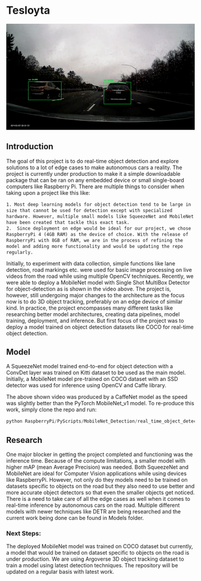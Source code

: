 # Tesloyta
![](alert.gif)
## Introduction
The goal of this project is to do real-time object detection and explore solutions to a lot of edge cases to make autonomous cars a reality. The project is currently under production to make it a simple downloadable package that can be ran on any embedded device or small single-board computers like Raspberry Pi. There are multiple things to consider when taking upon a project like this like:

    1. Most deep learning models for object detection tend to be large in size that cannot be used for detection except with specialized hardware. However, multiple small models like SqueezeNet and MobileNet have been created that tackle this exact task.
    2.  Since deployment on edge would be ideal for our project, we chose RaspberryPi 4 (4GB RAM) as the device of choice. With the release of RaspberryPi with 8GB of RAM, we are in the process of refining the model and adding more functionality and would be updating the repo regularly.

Initially, to experiment with data collection, simple functions like lane detection, road markings etc. were used for basic image processing on live videos from the road while using multiple OpenCV techniques.  Recently, we were able to deploy a MobileNet model with Single Shot MultiBox Detector for object-detection as is shown in the video above. The project is, however, still undergoing major changes to the architecture as the focus now is to do 3D object tracking, preferably on an edge device of similar kind. In practice, the project encompasses many different tasks like researching better model architectures, creating data pipelines, model training, deployment, and inference. But first focus of the project was to deploy a model trained on object detection datasets like COCO for real-time object detection.

## Model
A SqueezeNet model trained end-to-end for object detection with a ConvDet layer was trained on Kitti dataset to be used as the main model. Initially, a MobileNet model pre-trained on COCO dataset with an SSD detector was used for inference using OpenCV and Caffe library.

The above shown video was produced by a CaffeNet model as the speed was slightly better than the PyTorch MobileNet_v1 model. To re-produce this work, simply clone the repo and run:

<!-- Github Markdown -->

<!-- Code Blocks -->
```python
python RaspberryPi/PyScripts/MobileNet_Detection/real_time_object_detection.py --output test.avi --prototxt MobileNetSSD_deploy.prototxt.txt --model MobileNetSSD_deploy.caffemodel
```

## Research
One major blocker in getting the project completed and functioning was the inference time. Because of the compute limitations, a smaller model with higher mAP (mean Average Precision) was needed. Both SqueezeNet and MobileNet are ideal for Computer Vision applications while using devices like RaspberryPi. However, not only do they models need to be trained on datasets specific to objects on the road but they also need to use better and more accurate object detectors so that even the smaller objects get noticed. There is a need to take care of all the edge cases as well when it comes to real-time inference by autonomous cars on the road. Multiple different models with newer techniques like DETR are being researched and the current work being done can be found in Models folder.

### Next Steps:
The deployed MobileNet model was trained on COCO dataset but currently, a model that would be trained on dataset specific to objects on the road is under production. We are using Argoverse 3D object tracking dataset to train a model using latest detection techniques. The repository will be updated on a regular basis with latest work.
